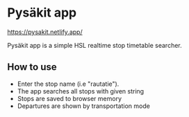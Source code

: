 <h1>Pysäkit app</h1>

https://pysakit.netlify.app/

Pysäkit app is a simple HSL realtime stop timetable searcher. 

## How to use
* Enter the stop name (i.e "rautatie").
* The app searches all stops with given string
* Stops are saved to browser memory
* Departures are shown by transportation mode
